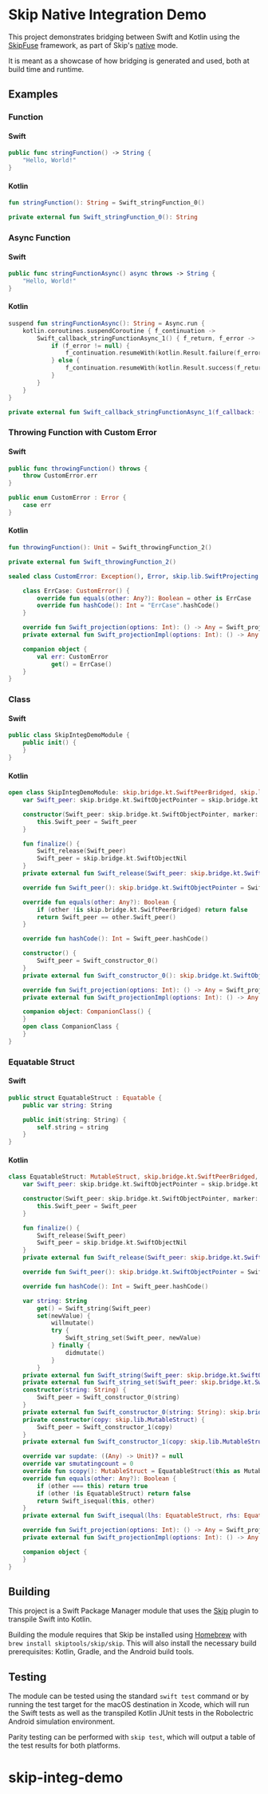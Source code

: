 # Skip Native Integration Demo

This project demonstrates bridging between Swift and Kotlin 
using the [SkipFuse](https://skip.tools/docs/modules/skip-fuse/) framework,
as part of Skip's [native](https://skip.tools/docs/modes/) mode.

It is meant as a showcase of how bridging is generated and
used, both at build time and runtime.

## Examples

### Function

#### Swift

```swift
public func stringFunction() -> String {
    "Hello, World!"
}
```

#### Kotlin

```kotlin
fun stringFunction(): String = Swift_stringFunction_0()

private external fun Swift_stringFunction_0(): String
```


### Async Function

#### Swift

```swift
public func stringFunctionAsync() async throws -> String {
    "Hello, World!"
}
```

#### Kotlin

```kotlin
suspend fun stringFunctionAsync(): String = Async.run {
    kotlin.coroutines.suspendCoroutine { f_continuation ->
        Swift_callback_stringFunctionAsync_1() { f_return, f_error ->
            if (f_error != null) {
                f_continuation.resumeWith(kotlin.Result.failure(f_error))
            } else {
                f_continuation.resumeWith(kotlin.Result.success(f_return!!))
            }
        }
    }
}

private external fun Swift_callback_stringFunctionAsync_1(f_callback: (String?, Throwable?) -> Unit)
```


### Throwing Function with Custom Error

#### Swift

```swift
public func throwingFunction() throws {
    throw CustomError.err
}

public enum CustomError : Error {
    case err
}
```

#### Kotlin

```kotlin
fun throwingFunction(): Unit = Swift_throwingFunction_2()

private external fun Swift_throwingFunction_2()

sealed class CustomError: Exception(), Error, skip.lib.SwiftProjecting {

    class ErrCase: CustomError() {
        override fun equals(other: Any?): Boolean = other is ErrCase
        override fun hashCode(): Int = "ErrCase".hashCode()
    }

    override fun Swift_projection(options: Int): () -> Any = Swift_projectionImpl(options)
    private external fun Swift_projectionImpl(options: Int): () -> Any

    companion object {
        val err: CustomError
            get() = ErrCase()
    }
}
```

### Class

#### Swift

```swift
public class SkipIntegDemoModule {
    public init() {
    }
}
```

#### Kotlin

```kotlin
open class SkipIntegDemoModule: skip.bridge.kt.SwiftPeerBridged, skip.lib.SwiftProjecting {
    var Swift_peer: skip.bridge.kt.SwiftObjectPointer = skip.bridge.kt.SwiftObjectNil

    constructor(Swift_peer: skip.bridge.kt.SwiftObjectPointer, marker: skip.bridge.kt.SwiftPeerMarker?) {
        this.Swift_peer = Swift_peer
    }

    fun finalize() {
        Swift_release(Swift_peer)
        Swift_peer = skip.bridge.kt.SwiftObjectNil
    }
    private external fun Swift_release(Swift_peer: skip.bridge.kt.SwiftObjectPointer)

    override fun Swift_peer(): skip.bridge.kt.SwiftObjectPointer = Swift_peer

    override fun equals(other: Any?): Boolean {
        if (other !is skip.bridge.kt.SwiftPeerBridged) return false
        return Swift_peer == other.Swift_peer()
    }

    override fun hashCode(): Int = Swift_peer.hashCode()

    constructor() {
        Swift_peer = Swift_constructor_0()
    }
    private external fun Swift_constructor_0(): skip.bridge.kt.SwiftObjectPointer

    override fun Swift_projection(options: Int): () -> Any = Swift_projectionImpl(options)
    private external fun Swift_projectionImpl(options: Int): () -> Any

    companion object: CompanionClass() {
    }
    open class CompanionClass {
    }
}
```

### Equatable Struct

#### Swift

```swift
public struct EquatableStruct : Equatable {
    public var string: String

    public init(string: String) {
        self.string = string
    }
}
```

#### Kotlin

```kotlin
class EquatableStruct: MutableStruct, skip.bridge.kt.SwiftPeerBridged, skip.lib.SwiftProjecting {
    var Swift_peer: skip.bridge.kt.SwiftObjectPointer = skip.bridge.kt.SwiftObjectNil

    constructor(Swift_peer: skip.bridge.kt.SwiftObjectPointer, marker: skip.bridge.kt.SwiftPeerMarker?) {
        this.Swift_peer = Swift_peer
    }

    fun finalize() {
        Swift_release(Swift_peer)
        Swift_peer = skip.bridge.kt.SwiftObjectNil
    }
    private external fun Swift_release(Swift_peer: skip.bridge.kt.SwiftObjectPointer)

    override fun Swift_peer(): skip.bridge.kt.SwiftObjectPointer = Swift_peer

    override fun hashCode(): Int = Swift_peer.hashCode()

    var string: String
        get() = Swift_string(Swift_peer)
        set(newValue) {
            willmutate()
            try {
                Swift_string_set(Swift_peer, newValue)
            } finally {
                didmutate()
            }
        }
    private external fun Swift_string(Swift_peer: skip.bridge.kt.SwiftObjectPointer): String
    private external fun Swift_string_set(Swift_peer: skip.bridge.kt.SwiftObjectPointer, value: String)
    constructor(string: String) {
        Swift_peer = Swift_constructor_0(string)
    }
    private external fun Swift_constructor_0(string: String): skip.bridge.kt.SwiftObjectPointer
    private constructor(copy: skip.lib.MutableStruct) {
        Swift_peer = Swift_constructor_1(copy)
    }
    private external fun Swift_constructor_1(copy: skip.lib.MutableStruct): skip.bridge.kt.SwiftObjectPointer

    override var supdate: ((Any) -> Unit)? = null
    override var smutatingcount = 0
    override fun scopy(): MutableStruct = EquatableStruct(this as MutableStruct)
    override fun equals(other: Any?): Boolean {
        if (other === this) return true
        if (other !is EquatableStruct) return false
        return Swift_isequal(this, other)
    }
    private external fun Swift_isequal(lhs: EquatableStruct, rhs: EquatableStruct): Boolean

    override fun Swift_projection(options: Int): () -> Any = Swift_projectionImpl(options)
    private external fun Swift_projectionImpl(options: Int): () -> Any

    companion object {
    }
}
```


## Building

This project is a Swift Package Manager module that uses the
[Skip](https://skip.tools) plugin to transpile Swift into Kotlin.

Building the module requires that Skip be installed using 
[Homebrew](https://brew.sh) with `brew install skiptools/skip/skip`.
This will also install the necessary build prerequisites:
Kotlin, Gradle, and the Android build tools.

## Testing

The module can be tested using the standard `swift test` command
or by running the test target for the macOS destination in Xcode,
which will run the Swift tests as well as the transpiled
Kotlin JUnit tests in the Robolectric Android simulation environment.

Parity testing can be performed with `skip test`,
which will output a table of the test results for both platforms.
# skip-integ-demo

